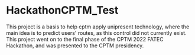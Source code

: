 # HackathonCPTM_Test
This project is a basis to help cptm apply unipresent technology, where the main idea is to predict users' routes, as this control did not currently exist. This project went on to the final phase of the CPTM 2022 FATEC Hackathon, and was presented to the CPTM presidency. 
